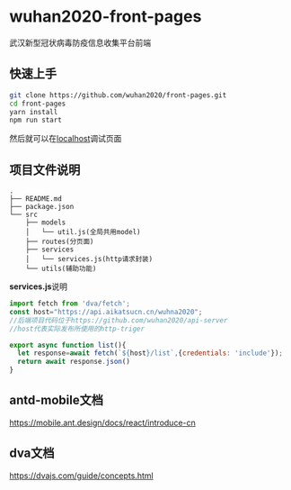 # wuhan2020-front-pages
武汉新型冠状病毒防疫信息收集平台前端

## 快速上手
``` bash
git clone https://github.com/wuhan2020/front-pages.git
cd front-pages
yarn install
npm run start
```
然后就可以在[localhost](http://localhost:8000)调试页面
## 项目文件说明

```
.
├── README.md
├── package.json
└── src
    ├── models
    │   └── util.js(全局共用model)
    ├── routes(分页面)
    ├── services
    │   └── services.js(http请求封装)
    └── utils(辅助功能)
```
**services.js**说明
```js
import fetch from 'dva/fetch';
const host="https://api.aikatsucn.cn/wuhna2020";
//后端项目代码位于https://github.com/wuhan2020/api-server
//host代表实际发布所使用的http-triger

export async function list(){
  let response=await fetch(`${host}/list`,{credentials: 'include'});
  return await response.json()
}
```
## antd-mobile文档
https://mobile.ant.design/docs/react/introduce-cn
## dva文档
https://dvajs.com/guide/concepts.html
